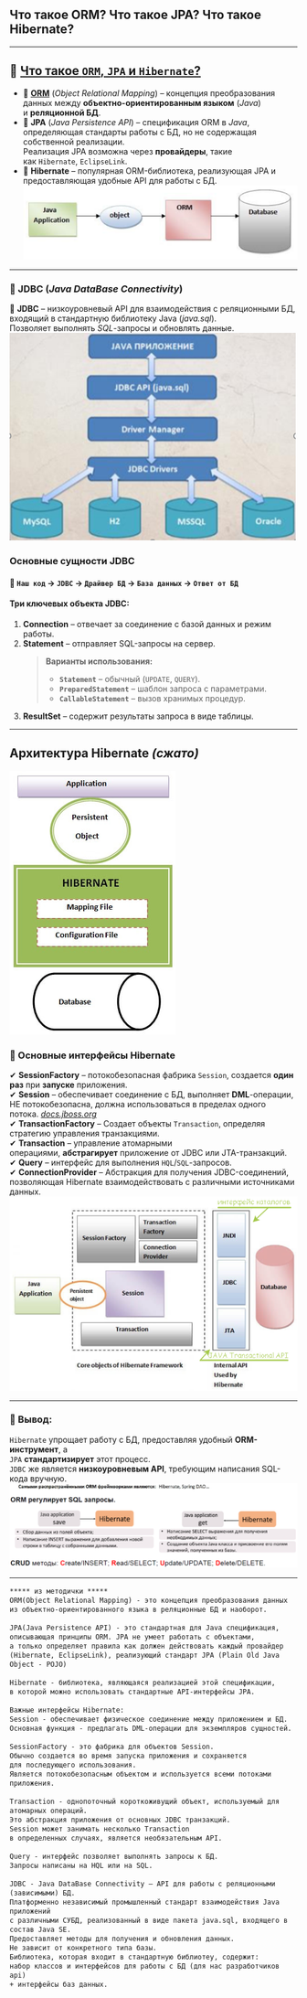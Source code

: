 ## Что такое **ORM**? Что такое **JPA**? Что такое **Hibernate**?

---
## 🔹 [Что такое `ORM`, `JPA` и `Hibernate`?](https://habr.com/ru/articles/265061/)
- 📌 [**ORM**](https://javarush.com/quests/lectures/questhibernate.level09.lecture00) (_Object Relational Mapping_) – концепция преобразования данных между **объектно-ориентированным языком** (_Java_) и **реляционной БД**.
- 📌 **JPA** (_Java Persistence API_) – спецификация ORM в _Java_, определяющая стандарты работы с БД, но не содержащая собственной реализации.  
  Реализация JPA возможна через **провайдеры**, такие как `Hibernate`, `EclipseLink`.
- 📌 **Hibernate** – популярная ORM-библиотека, реализующая JPA и предоставляющая удобные API для работы с БД.
![ORM](_Attachments_01_ORM_JPA_Hibernate/orm.png)

---
### 🔹 JDBC (_Java DataBase Connectivity_)
🔗 **JDBC** – низкоуровневый API для взаимодействия с реляционными БД, входящий в стандартную библиотеку Java (_java.sql_).  
Позволяет выполнять _SQL_-запросы и обновлять данные.
![JDBC](_Attachments_01_ORM_JPA_Hibernate/JDBC.png)
### Основные сущности JDBC

#### 🔗 `Наш код` → `JDBC` → `Драйвер БД` → `База данных` → `Ответ от БД`

#### Три ключевых объекта JDBC:
1. **Connection** – отвечает за соединение с базой данных и режим работы.    
2. **Statement** – отправляет SQL-запросы на сервер.   
	>**Варианты использования:**
    > - **`Statement`** – обычный (`UPDATE`, `QUERY`).
    > - **`PreparedStatement`** – шаблон запроса с параметрами.
    > - **`CallableStatement`** – вызов хранимых процедур.
3. **ResultSet** – содержит результаты запроса в виде таблицы.

---
## Архитектура **Hibernate** _(сжато)_
![Архитектура_hibernate](_Attachments_01_ORM_JPA_Hibernate/Архитектура_hibernate.png)

### 🔹 Основные интерфейсы Hibernate
✔ **SessionFactory** – потокобезопасная фабрика `Session`, создается **один раз** при **запуске** приложения.  
✔ **Session** – обеспечивает соединение с БД, выполняет **DML**-операции, НЕ потокобезопасна, должна использоваться в пределах одного потока. [_docs.jboss.org_](https://docs.jboss.org/hibernate/orm/3.5/api/org/hibernate/Session.html?utm_source=chatgpt.com)  
✔ **TransactionFactory** – Создает объекты `Transaction`, определяя стратегию управления транзакциями.  
✔ **Transaction** – управление атомарными операциями, **абстрагирует** приложение от JDBC или JTA-транзакций.  
✔ **Query** – интерфейс для выполнения `HQL`/`SQL`-запросов.  
✔ **ConnectionProvider** – Абстракция для получения JDBC-соединений, позволяющая Hibernate взаимодействовать с различными источниками данных.
![интерфейсы_Hibernate](_Attachments_01_ORM_JPA_Hibernate/интерфейсы_Hibernate.png)

---
### 🔹 Вывод:
`Hibernate` упрощает работу с БД, предоставляя удобный **ORM-инструмент**, а  
`JPA` **стандартизирует** этот процесс.  
`JDBC` же является **низкоуровневым API**, требующим написания SQL-кода вручную.
![ORM_qsl](_Attachments_01_ORM_JPA_Hibernate/ORM_qsl.png)

---

```
***** из методички *****
ORM(Object Relational Mapping) - это концепция преобразования данных 
из объектно-ориентированного языка в реляционные БД и наоборот.

JPA(Java Persistence API) - это стандартная для Java спецификация, 
описывающая принципы ORM. JPA не умеет работать с объектами, 
а только определяет правила как должен действовать каждый провайдер 
(Hibernate, EclipseLink), реализующий стандарт JPA (Plain Old Java Object - POJO)
 
Hibernate - библиотека, являющаяся реализацией этой спецификации, 
в которой можно использовать стандартные API-интерфейсы JPA.

Важные интерфейсы Hibernate:
Session - обеспечивает физическое соединение между приложением и БД. 
Основная функция - предлагать DML-операции для экземпляров сущностей.

SessionFactory - это фабрика для объектов Session. 
Обычно создается во время запуска приложения и сохраняется 
для последующего использования. 
Является потокобезопасным объектом и используется всеми потоками приложения.

Transaction - однопоточный короткоживущий объект, используемый для атомарных операций. 
Это абстракция приложения от основных JDBC транзакций. 
Session может занимать несколько Transaction 
в определенных случаях, является необязательным API.

Query - интерфейс позволяет выполнять запросы к БД. 
Запросы написаны на HQL или на SQL.       

JDBC - Java DataBase Connectivity — API для работы с реляционными (зависимыми) БД. 
Платформенно независимый промышленный стандарт взаимодействия Java приложений 
с различными СУБД, реализованный в виде пакета java.sql, входящего в состав Java SE. 
Предоставляет методы для получения и обновления данных. 
Не зависит от конкретного типа базы. 
Библиотека, которая входит в стандартную библиотеу, содержит: 
набор классов и интерфейсов для работы с БД (для нас разработчиков api) 
+ интерфейсы баз данных.                     
```
